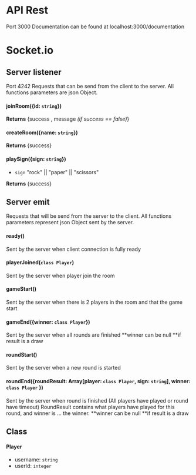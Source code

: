 # API Rest
Port 3000
Documentation can be found at localhost:3000/documentation

# Socket.io

## Server listener
Port 4242
Requests that can be send from the client to the server. All functions parameters are json Object.
#### joinRoom({id: `string`})
**Returns** {success , message *(if success == false)*}

#### createRoom({name: `string`})
**Returns** {success}

#### playSign({sign: `string`})
- `sign` "rock" || "paper" || "scissors"

**Returns** {success}

## Server emit
Requests that will be send from the server to the client. All functions parameters represent json Object sent by the server.
#### ready()
Sent by the server when client connection is fully ready

#### playerJoined(`class Player`)
Sent by the server when player join the room

#### gameStart()
Sent by the server when there is 2 players in the room and that the game start

#### gameEnd({winner: `class Player`})
Sent by the server when all rounds are finished
**winner can be null **if result is a draw

#### roundStart()
Sent by the server when a new round is started

#### roundEnd({roundResult: Array[player: `class Player`, sign: `string`], winner: `class Player` })
Sent by the server when round is finished (All players have played or round have timeout)
RoundResult contains what players have played for this round, and winner is ... the winner.
**winner can be null **if result is a draw

## Class

#### Player
- username: `string`
- userId: `integer`

